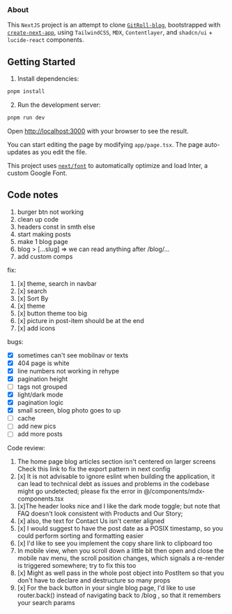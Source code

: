### About

This `NextJS` project is an attempt to clone [`GitRoll-blog`](https://gitroll.io/blog), bootstrapped with [`create-next-app`](https://github.com/vercel/next.js/tree/canary/packages/create-next-app), using `TailwindCSS`, `MDX`, `Contentlayer`, and `shadcn/ui` + `lucide-react` components.

## Getting Started

1. Install dependencies:

```bash
pnpm install
```

2. Run the development server:

```bash
pnpm run dev
```

Open [http://localhost:3000](http://localhost:3000) with your browser to see the result.

You can start editing the page by modifying `app/page.tsx`. The page auto-updates as you edit the file.

This project uses [`next/font`](https://nextjs.org/docs/basic-features/font-optimization) to automatically optimize and load Inter, a custom Google Font.

## Code notes

1. burger btn not working
2. clean up code
3. headers const in smth else
4. start making posts
5. make 1 blog page
6. blog > [...slug] => we can read anything after /blog/...
7. add custom comps

fix:

1. [x] theme, search in navbar
2. [x] search
3. [x] Sort By
4. [x] theme
5. [x] button theme too big
6. [x] picture in post-item should be at the end
7. [x] add icons

bugs:

- [x] sometimes can't see mobilnav or texts
- [x] 404 page is white
- [x] line numbers not working in rehype
- [x] pagination height
- [ ] tags not grouped
- [x] light/dark mode
- [x] pagination logic
- [x] small screen, blog photo goes to up
- [ ] cache
- [ ] add new pics
- [ ] add more posts

Code review:

1. The home page blog articles section isn't centered on larger screens
   Check this link to fix the export pattern in next config
2. [x] It is not advisable to ignore eslint when building the application, it can lead to technical debt as issues and problems in the codebase might go undetected; please fix the error in @/components/mdx-components.tsx
3. [x]The header looks nice and I like the dark mode toggle; but note that FAQ doesn't look consistent with Products and Our Story;
4. [x] also, the text for Contact Us isn't center aligned
5. [x] I would suggest to have the post date as a POSIX timestamp, so you could perform sorting and formatting easier
6. [x] I'd like to see you implement the copy share link to clipboard too
7. In mobile view, when you scroll down a little bit then open and close the mobile nav menu, the scroll position changes, which signals a re-render is triggered somewhere; try to fix this too
8. [x] Might as well pass in the whole post object into PostItem so that you don't have to declare and destructure so many props
9. [x] For the back button in your single blog page, I'd like to use router.back() instead of navigating back to /blog , so that it remembers your search params
